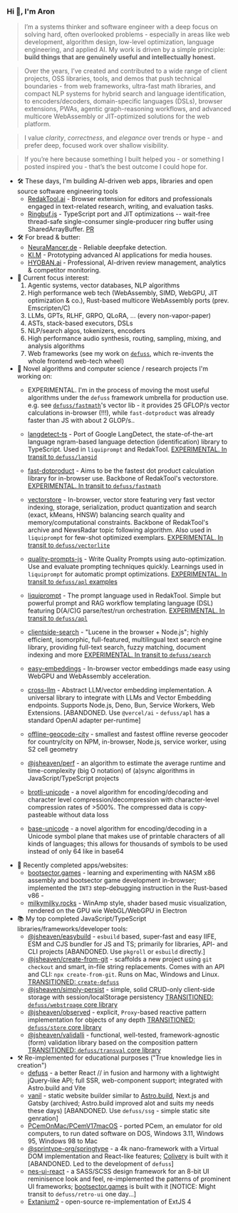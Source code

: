 ### Hi 👋, I'm Aron

> I’m a systems thinker and software engineer with a deep focus on solving hard, often overlooked problems - especially in areas like web development, algorithm design, low-level optimization, language engineering, and applied AI. My work is driven by a simple principle: **build things that are genuinely useful and intellectually honest.**

> Over the years, I’ve created and contributed to a wide range of client projects, OSS libraries, tools, and demos that push technical boundaries - from web frameworks, ultra-fast math libraries, and compact NLP systems for hybrid search and language identification, to encoders/decoders, domain-specific languages (DSLs), browser extensions, PWAs, agentic graph-reasoning workflows, and advanced multicore WebAssembly or JIT-optimized solutions for the web platform.

> I value *clarity*, *correctness*, and *elegance* over trends or hype - and prefer deep, focused work over shallow visibility.

> If you’re here because something I built helped you - or something I posted inspired you - that’s the best outcome I could hope for.
 
- 🛠️ These days, I'm building AI-driven web apps, libraries and open source software engineering tools
    - [RedakTool.ai](https://github.com/kyr0/redaktool) - Browser extension for editors and professionals engaged in text-related research, writing, and evaluation tasks. 
    - [Ringbuf.js](https://github.com/padenot/ringbuf.js) - TypeScript port and JIT optimizations -- wait-free thread-safe single-consumer single-producer ring buffer using SharedArrayBuffer. [PR](https://github.com/padenot/ringbuf.js/pull/29)
- 🛠️ For bread & butter:
    - [NeuraMancer.de](https://neuramancer.de) - Reliable deepfake detection.
    - [KI.M](https://medien-bayern.de/ki-kompetenzzentrum-medien) - Prototyping advanced AI applications for media houses.
    - [HYOBAN.ai](https://hyoban.ai) - Professional, AI-driven review management, analytics & competitor monitoring.
- 🔬 Current focus interest: 
    1. Agentic systems, vector databases, NLP algorithms
    2. High performance web tech (WebAssembly, SIMD, WebGPU, JIT optimization & co.), Rust-based multicore WebAssembly ports (prev. Emscripten/C)
    3. LLMs, GPTs, RLHF, GRPO, QLoRA, ... (every non-vapor-paper)
    4. ASTs, stack-based executors, DSLs
    5. NLP/search algos, tokenizers, encoders
    6. High performance audio synthesis, routing, sampling, mixing, and analysis algorithms
    7. Web frameworks (see my work on [`defuss`](https://github.com/kyr0/defuss), which re-invents the whole frontend web-tech wheel)
- 🔬 Novel algorithms and computer science / research projects I'm working on:
  - EXPERIMENTAL. I'm in the process of moving the most useful algorithms under the `defuss` framework umbrella for production use. e.g. see [`defuss/fastmath`](https://github.com/kyr0/defuss/blob/main/packages/fastmath/src/vector.rs)'s vector lib - it provides 25 GFLOP/s vector calculations in-browser (!!!), while `fast-dotproduct` was already faster than JS with about 2 GLOP/s..

  - [langdetect-ts](https://github.com/kyr0/langdetect-ts) - Port of Google LangDetect, the state-of-the-art language ngram-based language detection (identification) library to TypeScript. Used in `liquiprompt` and RedakTool. [EXPERIMENTAL. In transit to `defuss/langid`](https://github.com/kyr0/defuss/tree/main/packages/langid)
  - [fast-dotproduct](https://github.com/kyr0/fast-dotproduct) - Aims to be the fastest dot product calculation library for in-browser use. Backbone of RedakTool's vectorstore. [EXPERIMENTAL. In transit to `defuss/fastmath`](https://github.com/kyr0/defuss/tree/main/packages/fastmath)
  - [vectorstore](https://github.com/kyr0/vectorstore/) - In-browser, vector store featuring very fast vector indexing, storage, serialization, product quantization and search (exact, kMeans, HNSW) balancing search quality and memory/computational constraints. Backbone of RedakTool's archive and NewsRadar topic following algorithm. Also used in `liquiprompt` for few-shot optimized exemplars. [EXPERIMENTAL. In transit to `defuss/vectorlite`](https://github.com/kyr0/defuss/tree/main/packages/vectorlite)
  - [quality-prompts-js](https://github.com/kyr0/quality-prompts-js) - Write Quality Prompts using auto-optimization. Use and evaluate prompting techniques quickly. Learnings used in `liquiprompt` for automatic prompt optimizations. [EXPERIMENTAL. In transit to `defuss/apl` examples](https://github.com/kyr0/defuss/tree/main/packages/apl)
  - [liquiprompt](https://github.com/kyr0/liquiprompt) - The prompt language used in RedakTool. Simple but powerful prompt and RAG workflow templating language (DSL) featuring D(A/C)G parse/test/run orchestration. [EXPERIMENTAL. In transit to `defuss/apl`](https://github.com/kyr0/defuss/tree/main/packages/apl)
  - [clientside-search](https://github.com/kyr0/clientside-search) - "Lucene in the browser + Node.js"; highly efficient, isomorphic, full-featured, multilingual text search engine library, providing full-text search, fuzzy matching, document indexing and more [EXPERIMENTAL. In transit to `defuss/search`]([https://github.com/kyr0/defuss/tree/main/packages/apl](https://github.com/kyr0/defuss/tree/main/packages/search))
  - [easy-embeddings](https://github.com/kyr0/easy-embeddings) - In-browser vector embeddings made easy using WebGPU and WebAssembly acceleration. 
  - [cross-llm](https://github.com/kyr0/cross-llm) - Abstract LLM/vector embedding implementation. A universal library to integrate with LLMs and Vector Embedding endpoints. Supports Node.js, Deno, Bun, Service Workers, Web Extensions. [ABANDONED. Use `@vercel/ai` - `defuss/apl` has a standard OpenAI adapter per-runtime]
  - [offline-geocode-city](https://github.com/kyr0/offline-geocode-city) - smallest and fastest offline reverse geocoder for country/city on NPM, in-browser, Node.js, service worker, using S2 cell geometry
  - [@jsheaven/perf](https://github.com/jsheaven/perf) - an algorithm to estimate the average runtime and time-complexity (big O notation) of (a)sync algorithms in JavaScript/TypeScript projects
  - [brotli-unicode](https://github.com/kyr0/brotli-unicode) - a novel algorithm for encoding/decoding and character level compression/decompression with character-level compression rates of >500%. The compressed data is copy-pasteable without data loss
  - [base-unicode](https://github.com/kyr0/base-unicode) - a novel algorithm for encoding/decoding in a Unicode symbol plane that makes use of printable characters of all kinds of languages; this allows for thousands of symbols to be used instead of only 64 like in base64
- 🌟 Recently completed apps/websites:
  - [bootsector.games](https://bootsector.games) - learning and experimenting with NASM x86 assembly and bootsector game development in-browser; implemented the `INT3` step-debugging instruction in the Rust-based v86   - 
  - [milkymilky.rocks](https://milkymilky.rocks) - WinAmp style, shader based music visualization, rendered on the GPU wie WebGL/WebGPU in Electron
- 📚 My top completed JavaScript/TypeScript libraries/frameworks/developer tools:
  - [@jsheaven/easybuild](https://github.com/jsheaven/easybuild) - `esbuild` based, super-fast and easy IIFE, ESM and CJS bundler for JS and TS; primarily for libraries, API- and CLI projects [ABANDONED. Use `pkgroll` or `esbuild` directly.]
  - [@jsheaven/create-from-git](https://github.com/jsheaven/create-from-git) - scaffolds a new project using `git checkout` and smart, in-file string replacements. Comes with an API and CLI: `npx create-from-git`. Runs on Mac, Windows and Linux. [TRANSITIONED: `create-defuss`](https://github.com/kyr0/defuss/tree/main/packages/create-defuss)
  - [@jsheaven/simply-persist](https://github.com/jsheaven/simply-persist) - simple, solid CRUD-only client-side storage with session/localStorage persistency [TRANSITIONED: `defuss/webstroage` core library](https://github.com/kyr0/defuss/tree/main/packages/defuss/src/webstorage)
  - [@jsheaven/observed](https://github.com/jsheaven/observed) - explicit, `Proxy`-based reactive pattern implementation for objects of any depth [TRANSITIONED: `defuss/store` core library](https://github.com/kyr0/defuss/blob/main/packages/defuss/src/store/store.ts)
  - [@jsheaven/validalli](https://github.com/jsheaven/validalli) - functional, well-tested, framework-agnostic (form) validation library based on the composition pattern  [TRANSITIONED: `defuss/transval` core library]([https://github.com/kyr0/defuss/tree/main/packages/defuss/src/webstorage](https://github.com/kyr0/defuss/tree/main/packages/transval))
- ⚒️ Re-implemented for educational purposes ("True knowledge lies in creation")
  - [defuss](https://github.com/kyr0/defuss) - a better React // in fusion and harmony with a lightwight jQuery-like API; full SSR, web-component support; integrated with Astro.build and Vite
  - [vanil](https://github.com/kyr0/vanil) - static website builder similar to [Astro.build](https://astro.build), Next.js and Gatsby (archived; Astro.build improved alot and suits my needs these days) [ABANDONED. Use `defuss/ssg` - simple static site genration]
  - [PCemOnMac/PCemV17macOS](https://github.com/PCemOnMac/PCemV17macOS) - ported PCem, an emulator for old computers, to run dated software on DOS, Windows 3.11, Windows 95, Windows 98 to Mac  
  - [@sprintype-org/springtype](https://github.com/springtype-org/springtype) - a 4k nano-framework with a Virtual DOM implementation and React-like features; [Colivery](https://github.com/colivery) is built with it [ABANDONED. Led to the development of `defuss`]
  - [nes-ui-react](https://github.com/kyr0/nes-ui-react) - a SASS/SCSS design framework for an 8-bit UI reminisence look and feel, re-implemented the patterns of prominent UI frameworks; [bootsector.games](https://bootsector.games) is built with it [NOTICE: Might transit to `defuss/retro-ui` one day...]
  - [Extanium2](https://github.com/kyr0/Extanium2) - open-source re-implementation of ExtJS 4 
